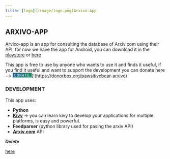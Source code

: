```yaml
---
title: [logo](/image/logo.png)Arxivo-App
---
```


## ARXIVO-APP

Arvixo-app is an app for consulting the database of Arxiv.com using their API, for now we have the app for Android, you can download it in the [playstore](https//playstore.com/) or [here](https://www.github.com)

This app is free to use by anyone who wants to use it and finds it useful, if you find it useful and want to support the development you can donate here --> ![donate](/image/donate.png)]!(https://donorbox.org/pawsitivebear-arxivo)

### DEVELOPMENT

This app uses:
 -  **Python**
 -  **[Kivy](https://www.kivy.org)** -> you can learn kivy to develop your applications for multiple platforms, is easy and powerful.
 -  **Feedparser** (python library used for pasing the arxiv API)
 -  **[Arxiv.com](https://www.arxiv.org)** API
 
 
 ***Delete***
 
 [here](https://www.github.com)
